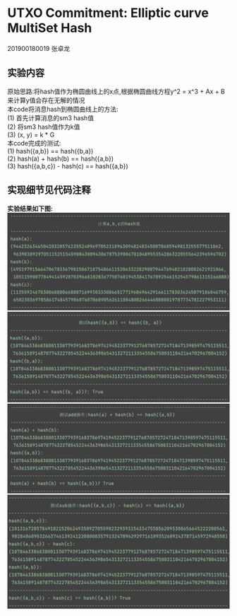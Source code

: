 # UTXO Commitment: Elliptic curve MultiSet Hash

201900180019 张卓龙


## 实验内容
原始思路:将hash值作为椭圆曲线上的x点,根据椭圆曲线方程y^2 = x^3 + Ax + B来计算y值会存在无解的情况                
本code将消息hash到椭圆曲线上的方法:              
    (1) 首先计算消息的sm3 hash值             
    (2) 将sm3 hash值作为k值              
    (3) (x, y) = k * G             
本code完成的测试:           
    (1) hash({a,b}) == hash({b,a})             
    (2) hash(a) + hash(b) == hash({a,b})              
    (3) hash({a,b,c}) - hash(c) == hash({a,b})               
                          
         
## 实现细节见代码注释      

**实验结果如下图:**                
![result1](https://github.com/Zhang-SDU/cst-project/blob/main/SM2/ECMH/result1.png)
![result2](https://github.com/Zhang-SDU/cst-project/blob/main/SM2/ECMH/result2.png)
![result3](https://github.com/Zhang-SDU/cst-project/blob/main/SM2/ECMH/result3.png)
![result4](https://github.com/Zhang-SDU/cst-project/blob/main/SM2/ECMH/result4.png)
